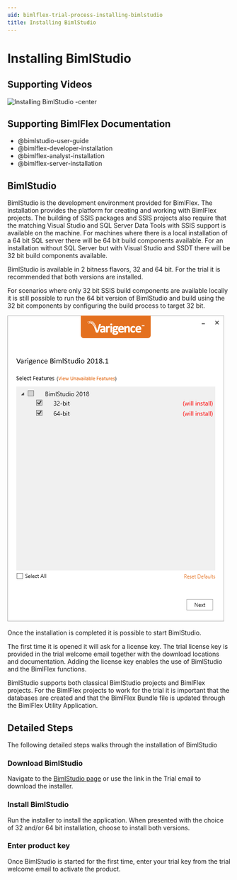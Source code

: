 ```yaml
---
uid: bimlflex-trial-process-installing-bimlstudio
title: Installing BimlStudio
---
```

# Installing BimlStudio

## Supporting Videos

![Installing BimlStudio -center](https://www.youtube.com/watch?v=e_wzLtyGVS8?rel=0&autoplay=0 "Installing BimlStudio")

## Supporting BimlFlex Documentation

- @bimlstudio-user-guide
- @bimlflex-developer-installation
- @bimlflex-analyst-installation
- @bimlflex-server-installation

## BimlStudio

BimlStudio is the development environment provided for BimlFlex. The installation provides the platform for creating and working with BimlFlex projects. The building of SSIS packages and SSIS projects also require that the matching Visual Studio and SQL Server Data Tools with SSIS support is available on the machine. For machines where there is a local installation of a 64 bit SQL server there will be 64 bit build components available. For an installation without SQL Server but with Visual Studio and SSDT there will be 32 bit build components available.

BimlStudio is available in 2 bitness flavors, 32 and 64 bit. For the trial it is recommended that both versions are installed.

For scenarios where only 32 bit SSIS build components are available locally it is still possible to run the 64 bit version of BimlStudio and build using the 32 bit components by configuring the build process to target 32 bit.

![Installing BimlStudio -center -50%](../user-guide/images/bimlflex-ss-v5-bimlstudio-installer-install.png)

Once the installation is completed it is possible to start BimlStudio.

The first time it is opened it will ask for a license key. The trial license key is provided in the trial welcome email together with the download locations and documentation. Adding the license key enables the use of BimlStudio and the BimlFlex functions.

BimlStudio supports both classical BimlStudio projects and BimlFlex projects. For the BimlFlex projects to work for the trial it is important that the databases are created and that the BimlFlex Bundle file is updated through the BimlFlex Utility Application.

## Detailed Steps

The following detailed steps walks through the installation of BimlStudio

### Download BimlStudio

Navigate to the [BimlStudio page](https://varigence.com/bimlstudio) or use the link in the Trial email to download the installer.

### Install BimlStudio

Run the installer to install the application. When presented with the choice of 32 and/or 64 bit installation, choose to install both versions.

### Enter product key

Once BimlStudio is started for the first time, enter your trial key from the trial welcome email to activate the product.
